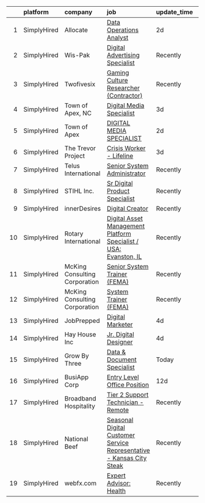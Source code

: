 

|    | platform    | company                       | job                                                                                                                                                                               | update_time   | location            |
|---:|:------------|:------------------------------|:----------------------------------------------------------------------------------------------------------------------------------------------------------------------------------|:--------------|:--------------------|
|  1 | SimplyHired | Allocate                      | [Data Operations Analyst](https://www.simplyhired.com/job/gKL0PPhStUaTszZQRSXeLY-rZPLfewduveMWRTK0qYZTgTPeudsKpg?q=digital+platform)                                              | 2d            | Remote              |
|  2 | SimplyHired | Wis-Pak                       | [Digital Advertising Specialist](https://www.simplyhired.com/job/A1HW3I49kWm2VaI9dcut1VxYjFY8LEbR-FwTzuoDpHH_xLsvoiFwWg?q=digital+platform)                                       | Recently      | Windsor, WI         |
|  3 | SimplyHired | Twofivesix                    | [Gaming Culture Researcher (Contractor)](https://www.simplyhired.com/job/BsU_aPkCSptoKOd1RQS7CyrxhOJ5DpszYZ6kLugl1IL9zgoTK5wsjA?q=digital+platform)                               | Recently      | Remote              |
|  4 | SimplyHired | Town of Apex, NC              | [Digital Media Specialist](https://www.simplyhired.com/job/I2dlJ3KmqIS-GHlZpIfLoKGojCfeX9GXnojZ0RakVqtYBngXIA7KAw?q=digital+platform)                                             | 3d            | Apex, NC            |
|  5 | SimplyHired | Town of Apex                  | [DIGITAL MEDIA SPECIALIST](https://www.simplyhired.com/job/ZPgBHwyfmgQRFwk8ne-OUXI95_UdMJ8WNMNoQAex-AL738fdBXui3Q?q=digital+platform)                                             | 2d            | Apex, NC            |
|  6 | SimplyHired | The Trevor Project            | [Crisis Worker - Lifeline](https://www.simplyhired.com/job/KnewJ-g_ECOnPUaegLEy_9kz_W9hLXv8F6b2scvgA1xp-fmAoVk2MA?q=digital+platform)                                             | 3d            | United States       |
|  7 | SimplyHired | Telus International           | [Senior System Administrator](https://www.simplyhired.com/job/oUKzs5XQ33G5HqH7eX-QOh9qorV84dqredPu1d0eGIHZprHQu3YyvA?q=digital+platform)                                          | Recently      | St. Louis, MO       |
|  8 | SimplyHired | STIHL Inc.                    | [Sr Digital Product Specialist](https://www.simplyhired.com/job/ybUhLk8bn6SA2CoKKnP3YvxHXEp-BeLNPoTpLtot2CM9jXLqK8bRLw?q=digital+platform)                                        | Recently      | Virginia Beach, VA  |
|  9 | SimplyHired | innerDesires                  | [Digital Creator](https://www.simplyhired.com/job/MNBUC8g6jCthcNuvlz-m0cFTqTzbWvychlZiBrqYSEEJMTIcUgru6Q?q=digital+platform)                                                      | Recently      | Remote              |
| 10 | SimplyHired | Rotary International          | [Digital Asset Management Platform Specialist / USA: Evanston, IL](https://www.simplyhired.com/job/bP0yy3tt03QQSsQH9QAVnEGcbKmc6DV95Jyq9D6qQ4GDN8qdi2YnDQ?q=digital+platform)     | Recently      | Evanston, IL        |
| 11 | SimplyHired | McKing Consulting Corporation | [Senior System Trainer (FEMA)](https://www.simplyhired.com/job/El2vVITMM4JRyh5UlNGW_Wkt8g-8q0lxaR4RN4y7AHc0pltUslZOcQ?q=digital+platform)                                         | Recently      | Maryland            |
| 12 | SimplyHired | McKing Consulting Corporation | [System Trainer (FEMA)](https://www.simplyhired.com/job/1-uhMEz6B2USD097Hd8DyNufbrwhlTL4jEGDuIN7cGZOW2jNzIBDOw?q=digital+platform)                                                | Recently      | Maryland            |
| 13 | SimplyHired | JobPrepped                    | [Digital Marketer](https://www.simplyhired.com/job/YLuxLqLEwC6Uah_FBZz4UIiVPFcr-wmmgfDykODvVP-teCggqm8swQ?q=digital+platform)                                                     | 4d            | Remote +2 locations |
| 14 | SimplyHired | Hay House Inc                 | [Jr. Digital Designer](https://www.simplyhired.com/job/NycFTZrZXmAV-Go4cpr3XNe-mqY-gBsAEYASF5aE6d8EBwueqaMyDg?q=digital+platform)                                                 | 4d            | Remote              |
| 15 | SimplyHired | Grow By Three                 | [Data & Document Specialist](https://www.simplyhired.com/job/m4gIWXRlIC3cgSe1W865fFr_wlXdKtDlmzrr9Wke9aBlz7KT5d5Prw?q=digital+platform)                                           | Today         | Remote              |
| 16 | SimplyHired | BusiApp Corp                  | [Entry Level Office Position](https://www.simplyhired.com/job/PT0Z48gWT3W7xDD0i04uN6ULQ0bPnzV6a2RxOHx6_yMqv6qO1TIeuQ?q=digital+platform)                                          | 12d           | Morrisville, NC     |
| 17 | SimplyHired | Broadband Hospitality         | [Tier 2 Support Technician - Remote](https://www.simplyhired.com/job/4PU-xkSBENDjku8FHAicQajyup-3dGggSWQe68nkp9ATqGIP3Ju3Vg?q=digital+platform)                                   | Recently      | Youngstown, OH      |
| 18 | SimplyHired | National Beef                 | [Seasonal Digital Customer Service Representative - Kansas City Steak](https://www.simplyhired.com/job/a1UNBzlrfuQYf-6hGg26pAyeI39JF9-Lhj7musdO_3juLf-O04oRrg?q=digital+platform) | Recently      | Kansas City, MO     |
| 19 | SimplyHired | webfx.com                     | [Expert Advisor: Health](https://www.simplyhired.com/job/FGOJqamkokBh27NFXhgcIbkxESfYaYdkUvenUQ9BE0eqOlbzJDmuDA?q=digital+platform)                                               | Recently      | Remote              |